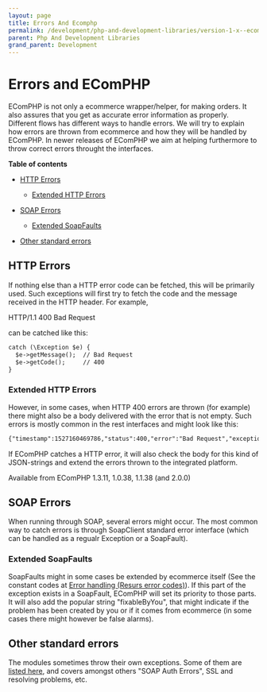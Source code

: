 ```yaml
---
layout: page
title: Errors And Ecomphp
permalink: /development/php-and-development-libraries/version-1-x--ecomphp-/important-notes-and-troubleshooting-exceptions--ecomphp-/errors-and-ecomphp/
parent: Php And Development Libraries
grand_parent: Development
---
```




# Errors and EComPHP 

EComPHP is not only a ecommerce wrapper/helper, for making orders. It
also assures that you get as accurate error information as properly.
Different flows has different ways to handle errors. We will try to
explain how errors are thrown from ecommerce and how they will be
handled by EComPHP. In newer releases of EComPHP we aim at helping
furthermore to throw correct errors throught the interfaces.

**Table of contents**
- [HTTP Errors](#errorsandecomphp-httperrors)
  - [Extended HTTP Errors](#errorsandecomphp-extendedhttperrors)

- [SOAP Errors](#errorsandecomphp-soaperrors)
  - [Extended SoapFaults](#errorsandecomphp-extendedsoapfaults)

- [Other standard errors](#errorsandecomphp-otherstandarderrors)

## HTTP Errors
If nothing else than a HTTP error code can be fetched, this will be
primarily used. Such exceptions will first try to fetch the code and the
message received in the HTTP header. For example,

HTTP/1.1 400 Bad Request

can be catched like this:

```xml
catch (\Exception $e) {
  $e->getMessage();  // Bad Request
  $e->getCode();     // 400
}
```
### Extended HTTP Errors
However, in some cases, when HTTP 400 errors are thrown (for example)
there might also be a body delivered with the error that is not empty.
Such errors is mostly common in the rest interfaces and might look like
this:

```xml
{"timestamp":1527160469786,"status":400,"error":"Bad Request","exception":"java.lang.IllegalArgumentException","message":"totalAmount '340284' must not be greater than minLimit '50000.00'"}
```
If EComPHP catches a HTTP error, it will also check the body for this
kind of JSON-strings and extend the errors thrown to the integrated
platform.

Available from EComPHP 1.3.11, 1.0.38, 1.1.38 (and 2.0.0)

## SOAP Errors
When running through SOAP, several errors might occur. The most common
way to catch errors is through SoapClient standard error interface
(which can be handled as a regualr Exception or a SoapFault).

### Extended SoapFaults
SoapFaults might in some cases be extended by ecommerce itself (See the
constant codes at [Error handling (Resurs error codes)](328078)). If
this part of the exception exists in a SoapFault, EComPHP will set its
priority to those parts. It will also add the popular string
"fixableByYou", that might indicate if the problem has been created by
you or if it comes from ecommerce (in some cases there might however be
false alarms).

## Other standard errors
The modules sometimes throw their own exceptions. Some of them are
[listed here](http://www.netcurl.org/exceptions), and covers amongst
others "SOAP Auth Errors", SSL and resolving problems, etc.

